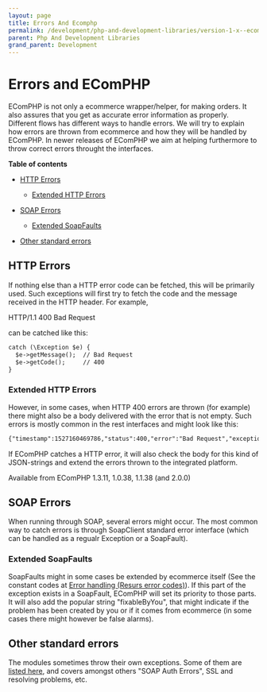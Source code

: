 ```yaml
---
layout: page
title: Errors And Ecomphp
permalink: /development/php-and-development-libraries/version-1-x--ecomphp-/important-notes-and-troubleshooting-exceptions--ecomphp-/errors-and-ecomphp/
parent: Php And Development Libraries
grand_parent: Development
---
```




# Errors and EComPHP 

EComPHP is not only a ecommerce wrapper/helper, for making orders. It
also assures that you get as accurate error information as properly.
Different flows has different ways to handle errors. We will try to
explain how errors are thrown from ecommerce and how they will be
handled by EComPHP. In newer releases of EComPHP we aim at helping
furthermore to throw correct errors throught the interfaces.

**Table of contents**
- [HTTP Errors](#errorsandecomphp-httperrors)
  - [Extended HTTP Errors](#errorsandecomphp-extendedhttperrors)

- [SOAP Errors](#errorsandecomphp-soaperrors)
  - [Extended SoapFaults](#errorsandecomphp-extendedsoapfaults)

- [Other standard errors](#errorsandecomphp-otherstandarderrors)

## HTTP Errors
If nothing else than a HTTP error code can be fetched, this will be
primarily used. Such exceptions will first try to fetch the code and the
message received in the HTTP header. For example,

HTTP/1.1 400 Bad Request

can be catched like this:

```xml
catch (\Exception $e) {
  $e->getMessage();  // Bad Request
  $e->getCode();     // 400
}
```
### Extended HTTP Errors
However, in some cases, when HTTP 400 errors are thrown (for example)
there might also be a body delivered with the error that is not empty.
Such errors is mostly common in the rest interfaces and might look like
this:

```xml
{"timestamp":1527160469786,"status":400,"error":"Bad Request","exception":"java.lang.IllegalArgumentException","message":"totalAmount '340284' must not be greater than minLimit '50000.00'"}
```
If EComPHP catches a HTTP error, it will also check the body for this
kind of JSON-strings and extend the errors thrown to the integrated
platform.

Available from EComPHP 1.3.11, 1.0.38, 1.1.38 (and 2.0.0)

## SOAP Errors
When running through SOAP, several errors might occur. The most common
way to catch errors is through SoapClient standard error interface
(which can be handled as a regualr Exception or a SoapFault).

### Extended SoapFaults
SoapFaults might in some cases be extended by ecommerce itself (See the
constant codes at [Error handling (Resurs error codes)](328078)). If
this part of the exception exists in a SoapFault, EComPHP will set its
priority to those parts. It will also add the popular string
"fixableByYou", that might indicate if the problem has been created by
you or if it comes from ecommerce (in some cases there might however be
false alarms).

## Other standard errors
The modules sometimes throw their own exceptions. Some of them are
[listed here](http://www.netcurl.org/exceptions), and covers amongst
others "SOAP Auth Errors", SSL and resolving problems, etc.

